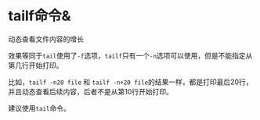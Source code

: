 # tailf命令&

动态查看文件内容的增长

效果等同于`tail`使用了`-f`选项，`tailf`只有一个`-n`选项可以使用，但是不能指定从第几行开始打印。

比如，`tailf -n20 file` 和 `tailf -n+20 file`的结果一样，都是打印最后20行，并且动态查看后续内容，后者不是从第10行开始打印。

建议使用`tail`命令。
